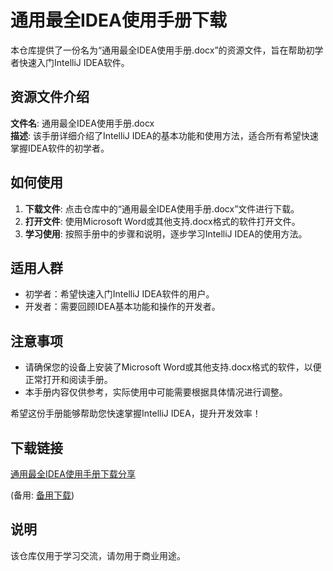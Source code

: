 # 通用最全IDEA使用手册下载

本仓库提供了一份名为“通用最全IDEA使用手册.docx”的资源文件，旨在帮助初学者快速入门IntelliJ IDEA软件。

## 资源文件介绍

**文件名**: 通用最全IDEA使用手册.docx  
**描述**: 该手册详细介绍了IntelliJ IDEA的基本功能和使用方法，适合所有希望快速掌握IDEA软件的初学者。

## 如何使用

1. **下载文件**: 点击仓库中的“通用最全IDEA使用手册.docx”文件进行下载。
2. **打开文件**: 使用Microsoft Word或其他支持.docx格式的软件打开文件。
3. **学习使用**: 按照手册中的步骤和说明，逐步学习IntelliJ IDEA的使用方法。

## 适用人群

- 初学者：希望快速入门IntelliJ IDEA软件的用户。
- 开发者：需要回顾IDEA基本功能和操作的开发者。

## 注意事项

- 请确保您的设备上安装了Microsoft Word或其他支持.docx格式的软件，以便正常打开和阅读手册。
- 本手册内容仅供参考，实际使用中可能需要根据具体情况进行调整。

希望这份手册能够帮助您快速掌握IntelliJ IDEA，提升开发效率！

## 下载链接
[通用最全IDEA使用手册下载分享](https://pan.quark.cn/s/fabf2495095f) 

(备用: [备用下载](https://pan.baidu.com/s/1LVvWGj7xkljIakcIEFp7tg?pwd=1234))

## 说明

该仓库仅用于学习交流，请勿用于商业用途。
